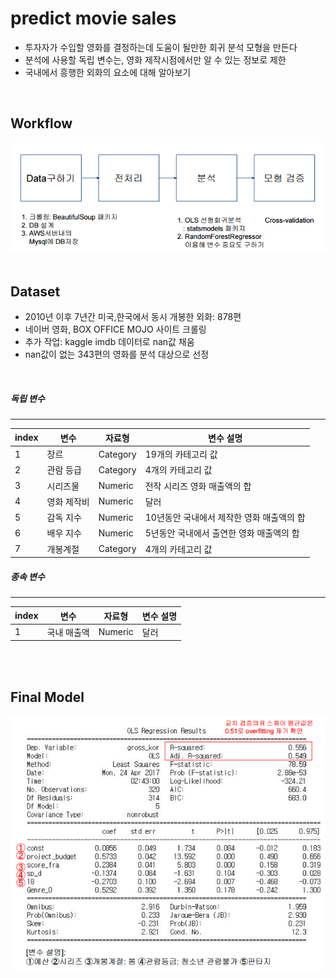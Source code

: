predict movie sales  
==========

- 투자자가 수입할 영화를 결정하는데 도움이 될만한 회귀 분석 모형을 만든다
- 분석에 사용할 독립 변수는, 영화 제작시점에서만 알 수 있는 정보로 제한
- 국내에서 흥행한 외화의 요소에 대해 알아보기  
<br />

Workflow
-
![workflow](./image/workflow.png)
<br />
<br />

Dataset
-

- 2010년 이후 7년간 미국,한국에서 동시 개봉한 외화: 878편  
- 네이버 영화, BOX OFFICE MOJO 사이트 크롤링  
- 추가 작업: kaggle imdb 데이터로 nan값 채움  
- nan값이 없는 343편의 영화를 분석 대상으로 선정  
<br />

##### 독립 변수
---
 
             
 index      | 변수         |자료형         |변수 설명       |
-------------| -------------| -------------| -------------
1            | 장르          |Category      |19개의 카테고리 값     
2            | 관람 등급     | Category     |4개의 카테고리 값    |
3            |시리즈물       |Numeric       |전작 시리즈 영화 매출액의 합|
4            |영화 제작비    |Numeric       |달러       |
5            |감독 지수      |Numeric       |10년동안 국내에서 제작한 영화 매출액의 합|
6            |배우 지수      |Numeric       |5년동안 국내에서 출연한 영화 매출액의 합       |
7            |개봉계절        |Category       |4개의 카테고리 값 |


##### 종속 변수
---

  index      | 변수         |자료형         |변수 설명       |
-------------| -------------| -------------| -------------
1            | 국내 매출액   |Numeric      |달러       |  
<br />
<br />
  
Final Model
-
  
![result](./image/result.png)
